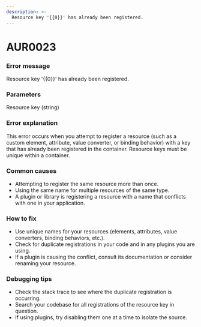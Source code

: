```yaml
---
description: >-
  Resource key '{{0}}' has already been registered.
---
```


# AUR0023

### **Error message**

Resource key '{{0}}' has already been registered.

### **Parameters**

Resource key (string)

### Error explanation

This error occurs when you attempt to register a resource (such as a custom element, attribute, value converter, or binding behavior) with a key that has already been registered in the container. Resource keys must be unique within a container.

### Common causes

- Attempting to register the same resource more than once.
- Using the same name for multiple resources of the same type.
- A plugin or library is registering a resource with a name that conflicts with one in your application.

### How to fix

- Use unique names for your resources (elements, attributes, value converters, binding behaviors, etc.).
- Check for duplicate registrations in your code and in any plugins you are using.
- If a plugin is causing the conflict, consult its documentation or consider renaming your resource.

### Debugging tips

- Check the stack trace to see where the duplicate registration is occurring.
- Search your codebase for all registrations of the resource key in question.
- If using plugins, try disabling them one at a time to isolate the source.

